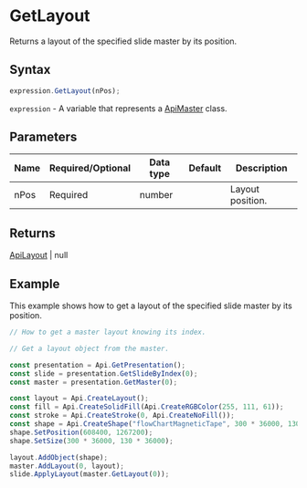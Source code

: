 # GetLayout

Returns a layout of the specified slide master by its position.

## Syntax

```javascript
expression.GetLayout(nPos);
```

`expression` - A variable that represents a [ApiMaster](../ApiMaster.md) class.

## Parameters

| **Name** | **Required/Optional** | **Data type** | **Default** | **Description** |
| ------------- | ------------- | ------------- | ------------- | ------------- |
| nPos | Required | number |  | Layout position. |

## Returns

[ApiLayout](../../ApiLayout/ApiLayout.md) \| null

## Example

This example shows how to get a layout of the specified slide master by its position.

```javascript editor-pptx
// How to get a master layout knowing its index.

// Get a layout object from the master.

const presentation = Api.GetPresentation();
const slide = presentation.GetSlideByIndex(0);
const master = presentation.GetMaster(0);

const layout = Api.CreateLayout();
const fill = Api.CreateSolidFill(Api.CreateRGBColor(255, 111, 61));
const stroke = Api.CreateStroke(0, Api.CreateNoFill());
const shape = Api.CreateShape("flowChartMagneticTape", 300 * 36000, 130 * 36000, fill, stroke);
shape.SetPosition(608400, 1267200);
shape.SetSize(300 * 36000, 130 * 36000);

layout.AddObject(shape);
master.AddLayout(0, layout);
slide.ApplyLayout(master.GetLayout(0));

```
